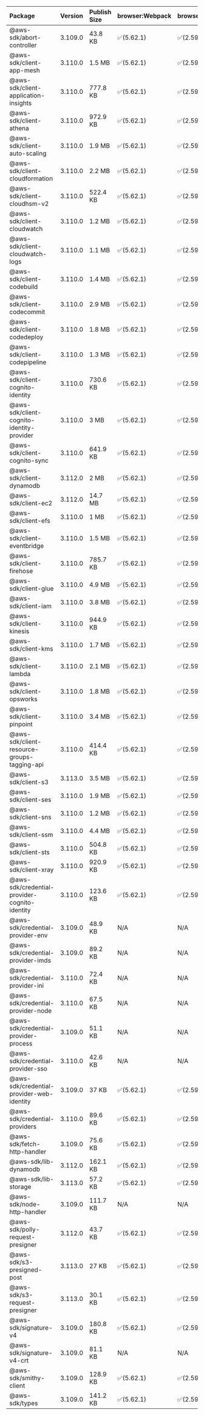 | Package | Version | Publish Size | browser:Webpack | browser:Rollup | browser:EsBuild |
| :------ | :------ | :----------- | :------ | :----- | :------- |
|@aws-sdk/abort-controller|3.109.0|43.8 KB|✅(5.62.1)|✅(2.59.0)|✅(0.13.12)|
|@aws-sdk/client-app-mesh|3.110.0|1.5 MB|✅(5.62.1)|✅(2.59.0)|✅(0.13.12)|
|@aws-sdk/client-application-insights|3.110.0|777.8 KB|✅(5.62.1)|✅(2.59.0)|✅(0.13.12)|
|@aws-sdk/client-athena|3.110.0|972.9 KB|✅(5.62.1)|✅(2.59.0)|✅(0.13.12)|
|@aws-sdk/client-auto-scaling|3.110.0|1.9 MB|✅(5.62.1)|✅(2.59.0)|✅(0.13.12)|
|@aws-sdk/client-cloudformation|3.110.0|2.2 MB|✅(5.62.1)|✅(2.59.0)|✅(0.13.12)|
|@aws-sdk/client-cloudhsm-v2|3.110.0|522.4 KB|✅(5.62.1)|✅(2.59.0)|✅(0.13.12)|
|@aws-sdk/client-cloudwatch|3.110.0|1.2 MB|✅(5.62.1)|✅(2.59.0)|✅(0.13.12)|
|@aws-sdk/client-cloudwatch-logs|3.110.0|1.1 MB|✅(5.62.1)|✅(2.59.0)|✅(0.13.12)|
|@aws-sdk/client-codebuild|3.110.0|1.4 MB|✅(5.62.1)|✅(2.59.0)|✅(0.13.12)|
|@aws-sdk/client-codecommit|3.110.0|2.9 MB|✅(5.62.1)|✅(2.59.0)|✅(0.13.12)|
|@aws-sdk/client-codedeploy|3.110.0|1.8 MB|✅(5.62.1)|✅(2.59.0)|✅(0.13.12)|
|@aws-sdk/client-codepipeline|3.110.0|1.3 MB|✅(5.62.1)|✅(2.59.0)|✅(0.13.12)|
|@aws-sdk/client-cognito-identity|3.110.0|730.6 KB|✅(5.62.1)|✅(2.59.0)|✅(0.13.12)|
|@aws-sdk/client-cognito-identity-provider|3.110.0|3 MB|✅(5.62.1)|✅(2.59.0)|✅(0.13.12)|
|@aws-sdk/client-cognito-sync|3.110.0|641.9 KB|✅(5.62.1)|✅(2.59.0)|✅(0.13.12)|
|@aws-sdk/client-dynamodb|3.112.0|2 MB|✅(5.62.1)|✅(2.59.0)|✅(0.13.12)|
|@aws-sdk/client-ec2|3.112.0|14.7 MB|✅(5.62.1)|✅(2.59.0)|✅(0.13.12)|
|@aws-sdk/client-efs|3.110.0|1 MB|✅(5.62.1)|✅(2.59.0)|✅(0.13.12)|
|@aws-sdk/client-eventbridge|3.110.0|1.5 MB|✅(5.62.1)|✅(2.59.0)|✅(0.13.12)|
|@aws-sdk/client-firehose|3.110.0|785.7 KB|✅(5.62.1)|✅(2.59.0)|✅(0.13.12)|
|@aws-sdk/client-glue|3.110.0|4.9 MB|✅(5.62.1)|✅(2.59.0)|✅(0.13.12)|
|@aws-sdk/client-iam|3.110.0|3.8 MB|✅(5.62.1)|✅(2.59.0)|✅(0.13.12)|
|@aws-sdk/client-kinesis|3.110.0|944.9 KB|✅(5.62.1)|✅(2.59.0)|✅(0.13.12)|
|@aws-sdk/client-kms|3.110.0|1.7 MB|✅(5.62.1)|✅(2.59.0)|✅(0.13.12)|
|@aws-sdk/client-lambda|3.110.0|2.1 MB|✅(5.62.1)|✅(2.59.0)|✅(0.13.12)|
|@aws-sdk/client-opsworks|3.110.0|1.8 MB|✅(5.62.1)|✅(2.59.0)|✅(0.13.12)|
|@aws-sdk/client-pinpoint|3.110.0|3.4 MB|✅(5.62.1)|✅(2.59.0)|✅(0.13.12)|
|@aws-sdk/client-resource-groups-tagging-api|3.110.0|414.4 KB|✅(5.62.1)|✅(2.59.0)|✅(0.13.12)|
|@aws-sdk/client-s3|3.113.0|3.5 MB|✅(5.62.1)|✅(2.59.0)|✅(0.13.12)|
|@aws-sdk/client-ses|3.110.0|1.9 MB|✅(5.62.1)|✅(2.59.0)|✅(0.13.12)|
|@aws-sdk/client-sns|3.110.0|1.2 MB|✅(5.62.1)|✅(2.59.0)|✅(0.13.12)|
|@aws-sdk/client-ssm|3.110.0|4.4 MB|✅(5.62.1)|✅(2.59.0)|✅(0.13.12)|
|@aws-sdk/client-sts|3.110.0|504.8 KB|✅(5.62.1)|✅(2.59.0)|✅(0.13.12)|
|@aws-sdk/client-xray|3.110.0|920.9 KB|✅(5.62.1)|✅(2.59.0)|✅(0.13.12)|
|@aws-sdk/credential-provider-cognito-identity|3.110.0|123.6 KB|✅(5.62.1)|✅(2.59.0)|✅(0.13.12)|
|@aws-sdk/credential-provider-env|3.109.0|48.9 KB|N/A|N/A|N/A|
|@aws-sdk/credential-provider-imds|3.109.0|89.2 KB|N/A|N/A|N/A|
|@aws-sdk/credential-provider-ini|3.110.0|72.4 KB|N/A|N/A|N/A|
|@aws-sdk/credential-provider-node|3.110.0|67.5 KB|N/A|N/A|N/A|
|@aws-sdk/credential-provider-process|3.109.0|51.1 KB|N/A|N/A|N/A|
|@aws-sdk/credential-provider-sso|3.110.0|42.6 KB|N/A|N/A|N/A|
|@aws-sdk/credential-provider-web-identity|3.109.0|37 KB|✅(5.62.1)|✅(2.59.0)|✅(0.13.12)|
|@aws-sdk/credential-providers|3.110.0|89.6 KB|✅(5.62.1)|✅(2.59.0)|✅(0.13.12)|
|@aws-sdk/fetch-http-handler|3.109.0|75.6 KB|✅(5.62.1)|✅(2.59.0)|✅(0.13.12)|
|@aws-sdk/lib-dynamodb|3.112.0|162.1 KB|✅(5.62.1)|✅(2.59.0)|✅(0.13.12)|
|@aws-sdk/lib-storage|3.113.0|57.2 KB|✅(5.62.1)|✅(2.59.0)|✅(0.13.12)|
|@aws-sdk/node-http-handler|3.109.0|111.7 KB|N/A|N/A|N/A|
|@aws-sdk/polly-request-presigner|3.112.0|43.7 KB|✅(5.62.1)|✅(2.59.0)|✅(0.13.12)|
|@aws-sdk/s3-presigned-post|3.113.0|27 KB|✅(5.62.1)|✅(2.59.0)|✅(0.13.12)|
|@aws-sdk/s3-request-presigner|3.113.0|30.1 KB|✅(5.62.1)|✅(2.59.0)|✅(0.13.12)|
|@aws-sdk/signature-v4|3.109.0|180.8 KB|✅(5.62.1)|✅(2.59.0)|✅(0.13.12)|
|@aws-sdk/signature-v4-crt|3.109.0|81.1 KB|N/A|N/A|N/A|
|@aws-sdk/smithy-client|3.109.0|128.9 KB|✅(5.62.1)|✅(2.59.0)|✅(0.13.12)|
|@aws-sdk/types|3.109.0|141.2 KB|✅(5.62.1)|✅(2.59.0)|✅(0.13.12)|
